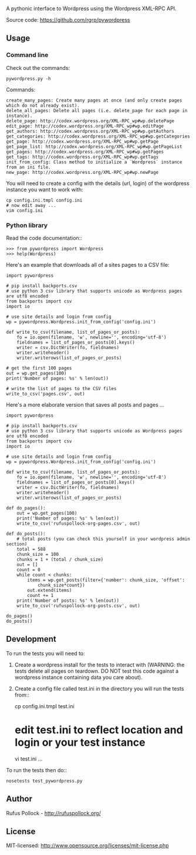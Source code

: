 A pythonic interface to Wordpress using the Wordpress XML-RPC API.

Source code: https://github.com/rgrp/pywordpress


## Usage

### Command line

Check out the commands:

    pywordpress.py -h 

Commands:

    create_many_pages: Create many pages at once (and only create pages which do not already exist).
    delete_all_pages: Delete all pages (i.e. delete_page for each page in instance).
    delete_page: http://codex.wordpress.org/XML-RPC_wp#wp.deletePage
    edit_page: http://codex.wordpress.org/XML-RPC_wp#wp.editPage
    get_authors: http://codex.wordpress.org/XML-RPC_wp#wp.getAuthors
    get_categories: http://codex.wordpress.org/XML-RPC_wp#wp.getCategories
    get_page: http://codex.wordpress.org/XML-RPC_wp#wp.getPage
    get_page_list: http://codex.wordpress.org/XML-RPC_wp#wp.getPageList
    get_pages: http://codex.wordpress.org/XML-RPC_wp#wp.getPages
    get_tags: http://codex.wordpress.org/XML-RPC_wp#wp.getTags
    init_from_config: Class method to initialize a `Wordpress` instance from an ini file.
    new_page: http://codex.wordpress.org/XML-RPC_wp#wp.newPage


You will need to create a config with the details (url, login) of the wordpress
instance you want to work with:

    cp config.ini.tmpl config.ini
    # now edit away ...
    vim config.ini


### Python library

Read the code documentation::

    >>> from pywordpress import Wordpress
    >>> help(Wordpress)

Here's an example that downloads all of a sites pages to a CSV file:

```python=
import pywordpress

# pip install backports.csv
# use python 3 csv library that supports unicode as Wordpress pages are utf8 encoded
from backports import csv
import io

# use site details and login from config
wp = pywordpress.Wordpress.init_from_config('config.ini')

def write_to_csv(filename, list_of_pages_or_posts):
    fo = io.open(filename, 'w', newline='', encoding='utf-8')
    fieldnames = list_of_pages_or_posts[0].keys()
    writer = csv.DictWriter(fo, fieldnames)
    writer.writeheader()
    writer.writerows(list_of_pages_or_posts)

# get the first 100 pages
out = wp.get_pages(100)
print('Number of pages: %s' % len(out))

# write the list of pages to the CSV files
write_to_csv('pages.csv', out)
```

Here's a more elaborate version that saves all posts and pages ...

```
import pywordpress

# pip install backports.csv
# use python 3 csv library that supports unicode as Wordpress pages are utf8 encoded
from backports import csv
import io

# use site details and login from config
wp = pywordpress.Wordpress.init_from_config('config.ini')

def write_to_csv(filename, list_of_pages_or_posts):
    fo = io.open(filename, 'w', newline='', encoding='utf-8')
    fieldnames = list_of_pages_or_posts[0].keys()
    writer = csv.DictWriter(fo, fieldnames)
    writer.writeheader()
    writer.writerows(list_of_pages_or_posts)

def do_pages():
    out = wp.get_pages(100)
    print('Number of pages: %s' % len(out))
    write_to_csv('rufuspollock-org-pages.csv', out)

def do_posts():
    # total posts (you can check this yourself in your wordpress admin section)
    total = 588
    chunk_size = 100
    chunks = 1 + (total / chunk_size)
    out = []
    count = 0
    while count < chunks:
        items = wp.get_posts(filter={'number': chunk_size, 'offset':
            chunk_size*count})
        out.extend(items)
        count += 1
    print('Number of posts: %s' % len(out))
    write_to_csv('rufuspollock-org-posts.csv', out)

do_pages()
do_posts()
```

## Development

To run the tests you will need to:

1. Create a wordpress install for the tests to interact with (WARNING: the
   tests delete all pages on teardown. DO NOT test this code against a
   wordpress instance containing data you care about).

2. Create a config file called test.ini in the directory you will run the tests
   from::

    cp config.ini.tmpl test.ini
    # edit test.ini to reflect location and login or your test instance
    vi test.ini
    ...

To run the tests then do::

    nosetests test_pywordpress.py


## Author

Rufus Pollock - http://rufuspollock.org/

## License

MIT-licensed: http://www.opensource.org/licenses/mit-license.php


